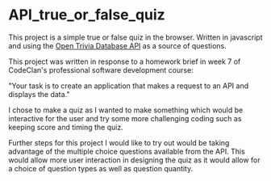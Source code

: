 # API_true_or_false_quiz

This project is a simple true or false quiz in the browser. Written in javascript and using the [Open Trivia Database API](https://opentdb.com/) as a source of questions.

This project was written in response to a homework brief in week 7 of CodeClan's professional software development course:

"Your task is to create an application that makes a request to an API and displays the data."

I chose to make a quiz as I wanted to make something which would be interactive for the user and try some more challenging coding such as keeping score and timing the quiz.

Further steps for this project I would like to try out would be taking advantage of the multiple choice questions available from the API. This would allow more user interaction in designing the quiz as it would allow for a choice of question types as well as question quantity.
